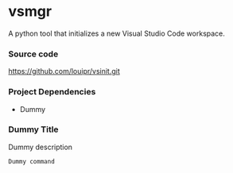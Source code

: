 # vsmgr
A python tool that initializes a new Visual Studio Code workspace. 

### Source code
https://github.com/louipr/vsinit.git


### Project Dependencies 
* Dummy


### Dummy Title
Dummy description
```
Dummy command
```
